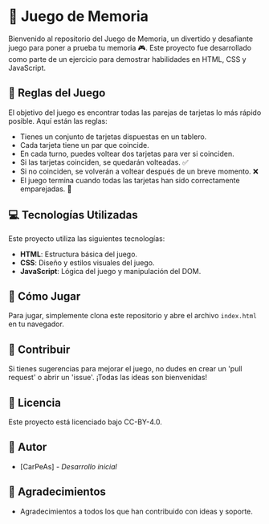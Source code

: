 # 🧠 Juego de Memoria

Bienvenido al repositorio del Juego de Memoria, un divertido y desafiante juego para poner a prueba tu memoria 🎮. Este proyecto fue desarrollado como parte de un ejercicio para demostrar habilidades en HTML, CSS y JavaScript.

## 📜 Reglas del Juego

El objetivo del juego es encontrar todas las parejas de tarjetas lo más rápido posible. Aquí están las reglas:
- Tienes un conjunto de tarjetas dispuestas en un tablero.
- Cada tarjeta tiene un par que coincide.
- En cada turno, puedes voltear dos tarjetas para ver si coinciden.
- Si las tarjetas coinciden, se quedarán volteadas. ✅
- Si no coinciden, se volverán a voltear después de un breve momento. ❌
- El juego termina cuando todas las tarjetas han sido correctamente emparejadas. 🏁

## 💻 Tecnologías Utilizadas

Este proyecto utiliza las siguientes tecnologías:
- **HTML**: Estructura básica del juego.
- **CSS**: Diseño y estilos visuales del juego.
- **JavaScript**: Lógica del juego y manipulación del DOM.

## 🎲 Cómo Jugar

Para jugar, simplemente clona este repositorio y abre el archivo `index.html` en tu navegador.

## 🤝 Contribuir

Si tienes sugerencias para mejorar el juego, no dudes en crear un 'pull request' o abrir un 'issue'. ¡Todas las ideas son bienvenidas!

## 📄 Licencia

Este proyecto está licenciado bajo CC-BY-4.0.

## 🙋 Autor

- [CarPeAs] - *Desarrollo inicial*

## 🎉 Agradecimientos

- Agradecimientos a todos los que han contribuido con ideas y soporte.
